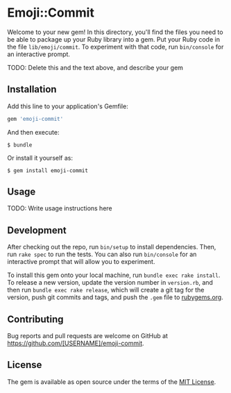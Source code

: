 # Emoji::Commit

Welcome to your new gem! In this directory, you'll find the files you need to be able to package up your Ruby library into a gem. Put your Ruby code in the file `lib/emoji/commit`. To experiment with that code, run `bin/console` for an interactive prompt.

TODO: Delete this and the text above, and describe your gem

## Installation

Add this line to your application's Gemfile:

```ruby
gem 'emoji-commit'
```

And then execute:

    $ bundle

Or install it yourself as:

    $ gem install emoji-commit

## Usage

TODO: Write usage instructions here

## Development

After checking out the repo, run `bin/setup` to install dependencies. Then, run `rake spec` to run the tests. You can also run `bin/console` for an interactive prompt that will allow you to experiment.

To install this gem onto your local machine, run `bundle exec rake install`. To release a new version, update the version number in `version.rb`, and then run `bundle exec rake release`, which will create a git tag for the version, push git commits and tags, and push the `.gem` file to [rubygems.org](https://rubygems.org).

## Contributing

Bug reports and pull requests are welcome on GitHub at https://github.com/[USERNAME]/emoji-commit.


## License

The gem is available as open source under the terms of the [MIT License](http://opensource.org/licenses/MIT).

